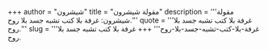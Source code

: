 +++
author = "شيشرون"
title = "مقولة شيشرون"
description = '''مقولة شيشرون: غرفة بلا كتب تشبه جسد بلا روح.'''
quote = '''غرفة بلا كتب تشبه جسد بلا روح.'''
slug = '''غرفة-بلا-كتب-تشبه-جسد-بلا-روح'''
+++
غرفة بلا كتب تشبه جسد بلا روح.
